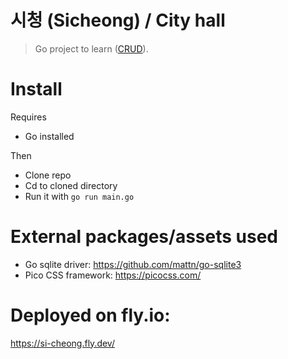# 시청 (Sicheong) / City hall
>Go project to learn ([CRUD](https://en.wikipedia.org/wiki/Create,_read,_update_and_delete)).

# Install
Requires
  - Go installed

Then
- Clone repo
- Cd to cloned directory
- Run it with `go run main.go`

# External packages/assets used
- Go sqlite driver: https://github.com/mattn/go-sqlite3
- Pico CSS framework: https://picocss.com/

# Deployed on fly.io:
https://si-cheong.fly.dev/
